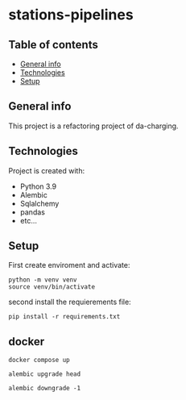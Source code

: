 # stations-pipelines

## Table of contents
* [General info](#general-info)
* [Technologies](#technologies)
* [Setup](#setup)

## General info
This project is a refactoring project of da-charging.
	
## Technologies
Project is created with:
* Python 3.9
* Alembic
* Sqlalchemy 
* pandas
* etc...
	
## Setup
First create enviroment and activate:
```
python -m venv venv
source venv/bin/activate  
```

second install the requierements file:
```
pip install -r requirements.txt  
```

## docker
```
docker compose up  
```

```
alembic upgrade head
```
```
alembic downgrade -1
```


